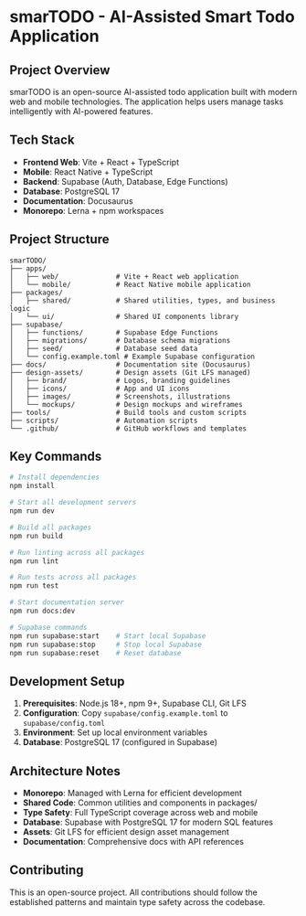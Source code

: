 # smarTODO - AI-Assisted Smart Todo Application

## Project Overview

smarTODO is an open-source AI-assisted todo application built with modern web and mobile technologies. The application helps users manage tasks intelligently with AI-powered features.

## Tech Stack

- **Frontend Web**: Vite + React + TypeScript
- **Mobile**: React Native + TypeScript
- **Backend**: Supabase (Auth, Database, Edge Functions)
- **Database**: PostgreSQL 17
- **Documentation**: Docusaurus
- **Monorepo**: Lerna + npm workspaces

## Project Structure

```
smarTODO/
├── apps/
│   ├── web/              # Vite + React web application
│   └── mobile/           # React Native mobile application
├── packages/
│   ├── shared/           # Shared utilities, types, and business logic
│   └── ui/               # Shared UI components library
├── supabase/
│   ├── functions/        # Supabase Edge Functions
│   ├── migrations/       # Database schema migrations
│   ├── seed/             # Database seed data
│   └── config.example.toml # Example Supabase configuration
├── docs/                 # Documentation site (Docusaurus)
├── design-assets/        # Design assets (Git LFS managed)
│   ├── brand/            # Logos, branding guidelines
│   ├── icons/            # App and UI icons
│   ├── images/           # Screenshots, illustrations
│   └── mockups/          # Design mockups and wireframes
├── tools/                # Build tools and custom scripts
├── scripts/              # Automation scripts
└── .github/              # GitHub workflows and templates
```

## Key Commands

```bash
# Install dependencies
npm install

# Start all development servers
npm run dev

# Build all packages
npm run build

# Run linting across all packages
npm run lint

# Run tests across all packages
npm run test

# Start documentation server
npm run docs:dev

# Supabase commands
npm run supabase:start    # Start local Supabase
npm run supabase:stop     # Stop local Supabase
npm run supabase:reset    # Reset database
```

## Development Setup

1. **Prerequisites**: Node.js 18+, npm 9+, Supabase CLI, Git LFS
2. **Configuration**: Copy `supabase/config.example.toml` to `supabase/config.toml`
3. **Environment**: Set up local environment variables
4. **Database**: PostgreSQL 17 (configured in Supabase)

## Architecture Notes

- **Monorepo**: Managed with Lerna for efficient development
- **Shared Code**: Common utilities and components in packages/
- **Type Safety**: Full TypeScript coverage across web and mobile
- **Database**: Supabase with PostgreSQL 17 for modern SQL features
- **Assets**: Git LFS for efficient design asset management
- **Documentation**: Comprehensive docs with API references

## Contributing

This is an open-source project. All contributions should follow the established patterns and maintain type safety across the codebase.
